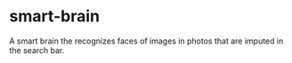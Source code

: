 # smart-brain
A smart brain the recognizes faces of images in photos that are imputed in the search bar. 
